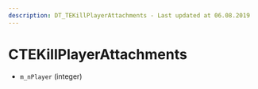 ```yaml
---
description: DT_TEKillPlayerAttachments - Last updated at 06.08.2019
---
```


# CTEKillPlayerAttachments


* `m_nPlayer` (integer)